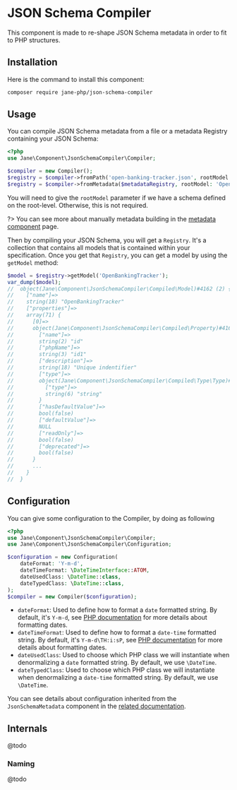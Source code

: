 # JSON Schema Compiler

This component is made to re-shape JSON Schema metadata in order to fit to PHP structures.

## Installation

Here is the command to install this component:

```bash
composer require jane-php/json-schema-compiler
```

## Usage

You can compile JSON Schema metadata from a file or a metadata Registry containing your JSON Schema:

```php
<?php
use Jane\Component\JsonSchemaCompiler\Compiler;

$compiler = new Compiler();
$registry = $compiler->fromPath('open-banking-tracker.json', rootModel: 'OpenBankingTracker'); // from path
$registry = $compiler->fromMetadata($metadataRegistry, rootModel: 'OpenBankingTracker'); // from metadata Registry
```

You will need to give the `rootModel` parameter if we have a schema defined on the root-level. Otherwise,
this is not required.

?> You can see more about manually metadata building in the [metadata component](json-schema/metadata.md) page.

Then by compiling your JSON Schema, you will get a `Registry`. It's a collection that contains all models that is 
contained within your specification.
Once you get that `Registry`, you can get a model by using the `getModel` method:

```php
$model = $registry->getModel('OpenBankingTracker');
var_dump($model);
//  object(Jane\Component\JsonSchemaCompiler\Compiled\Model)#4162 (2) {
//    ["name"]=>
//    string(18) "OpenBankingTracker"
//    ["properties"]=>
//    array(71) {
//      [0]=>
//      object(Jane\Component\JsonSchemaCompiler\Compiled\Property)#4163 (8) {
//        ["name"]=>
//        string(2) "id"
//        ["phpName"]=>
//        string(3) "id1"
//        ["description"]=>
//        string(18) "Unique indentifier"
//        ["type"]=>
//        object(Jane\Component\JsonSchemaCompiler\Compiled\Type\Type)#4164 (1) {
//          ["type"]=>
//          string(6) "string"
//        }
//        ["hasDefaultValue"]=>
//        bool(false)
//        ["defaultValue"]=>
//        NULL
//        ["readOnly"]=>
//        bool(false)
//        ["deprecated"]=>
//        bool(false)
//      }
//      ...
//    }
//  }
```

## Configuration

You can give some configuration to the Compiler, by doing as following
```php
<?php
use Jane\Component\JsonSchemaCompiler\Compiler;
use Jane\Component\JsonSchemaCompiler\Configuration;

$configuration = new Configuration(
    dateFormat: 'Y-m-d',
    dateTimeFormat: \DateTimeInterface::ATOM,
    dateUsedClass: \DateTime::class,
    dateTypedClass: \DateTime::class,
);
$compiler = new Compiler($configuration);
```

- `dateFormat`: Used to define how to format a `date` formatted string. By default, it's `Y-m-d`, see 
  [PHP documentation](https://www.php.net/manual/fr/datetime.format.php#refsect1-datetime.format-parameters) for more
  details about formatting dates.
- `dateTimeFormat`: Used to define how to format a `date-time` formatted string. By default, it's `Y-m-d\TH:i:sP`, see
  [PHP documentation](https://www.php.net/manual/fr/datetime.format.php#refsect1-datetime.format-parameters) for more
  details about formatting dates.
- `dateUsedClass`: Used to choose which PHP class we will instantiate when denormalizing a `date` formatted string. By 
  default, we use `\DateTime`.
- `dateTypedClass`: Used to choose which PHP class we will instantiate when denormalizing a `date-time` formatted 
  string. By default, we use `\DateTime`.

You can see details about configuration inherited from the `JsonSchemaMetadata` component in the 
[related documentation](json-schema/metadata.md#configuration).

## Internals

@todo
### Naming

@todo
